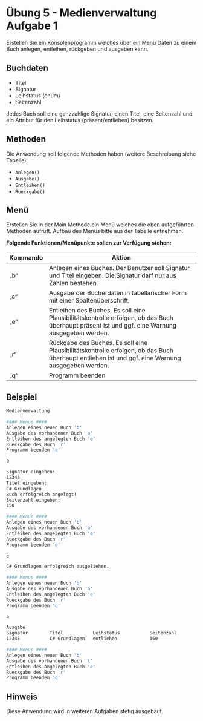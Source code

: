 # Übung 5 - Medienverwaltung Aufgabe 1

Erstellen Sie ein Konsolenprogramm welches über ein Menü Daten zu einem Buch anlegen, entleihen, rückgeben und ausgeben kann.

## Buchdaten

* Titel
* Signatur
* Leihstatus (enum)
* Seitenzahl

Jedes Buch soll eine ganzzahlige Signatur, einen Titel, eine Seitenzahl und ein Attribut für den Leihstatus (präsent/entliehen) besitzen.

## Methoden

Die Anwendung soll folgende Methoden haben (weitere Beschreibung siehe Tabelle):

* `Anlegen()`
* `Ausgabe()`
* `Entleihen()`
* `Rueckgabe()`

## Menü

Erstellen Sie in der Main Methode ein Menü welches die oben aufgeführten Methoden aufruft. Aufbau des Menüs bitte aus der Tabelle entnehmen. 

**Folgende Funktionen/Menüpunkte sollen zur Verfügung stehen:**

|Kommando    | Aktion
-------------|----------
|„b“| Anlegen eines Buches. Der Benutzer soll Signatur und Titel eingeben. Die Signatur darf nur aus Zahlen bestehen.|
|„a“| Ausgabe der Bücherdaten in tabellarischer Form mit einer Spaltenüberschrift.|
|„e“| Entleihen des Buches. Es soll eine Plausibilitätskontrolle erfolgen, ob das Buch überhaupt präsent ist und ggf. eine Warnung ausgegeben werden.|
|„r“| Rückgabe des Buches. Es soll eine Plausibilitätskontrolle erfolgen, ob das Buch überhaupt entliehen ist und ggf. eine Warnung ausgegeben werden.|
|„q“|Programm beenden|

## Beispiel

```bash
Medienverwaltung

#### Menue ####
Anlegen eines neuen Buch 'b'
Ausgabe des vorhandenen Buch 'a'
Entleihen des angelegten Buch 'e'
Rueckgabe des Buch 'r'
Programm beenden 'q'

b

Signatur eingeben:
12345
Titel eingeben:
C# Grundlagen
Buch erfolgreich angelegt!
Seitenzahl eingeben:
150

#### Menue ####
Anlegen eines neuen Buch 'b'
Ausgabe des vorhandenen Buch 'a'
Entleihen des angelegten Buch 'e'
Rueckgabe des Buch 'r'
Programm beenden 'q'

e

C# Grundlagen erfolgreich ausgeliehen.

#### Menue ####
Anlegen eines neuen Buch 'b'
Ausgabe des vorhandenen Buch 'a'
Entleihen des angelegten Buch 'e'
Rueckgabe des Buch 'r'
Programm beenden 'q'

a

Ausgabe
Signatur        Titel           Leihstatus           Seitenzahl
12345           C# Grundlagen   entliehen            150

#### Menue ####
Anlegen eines neuen Buch 'b'
Ausgabe des vorhandenen Buch 'l'
Entleihen des angelegten Buch 'e'
Rueckgabe des Buch 'r'
Programm beenden 'q'
```

## Hinweis

Diese Anwendung wird in weiteren Aufgaben stetig ausgebaut.
